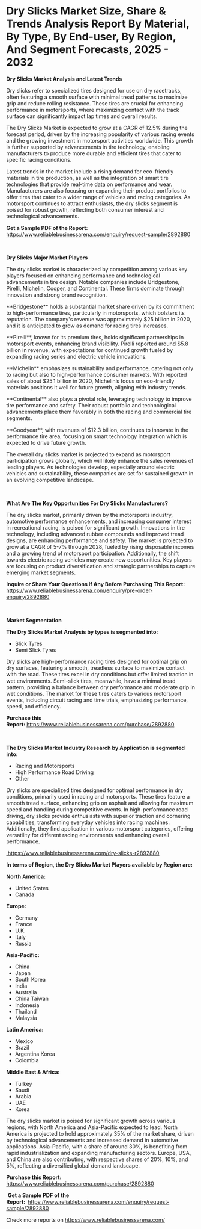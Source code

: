 <p><h1>Dry Slicks Market Size, Share & Trends Analysis Report By Material, By Type, By End-user, By Region, And Segment Forecasts, 2025 - 2032</h1></p><p><strong>Dry Slicks Market Analysis and Latest Trends</strong></p>
<p><p>Dry slicks refer to specialized tires designed for use on dry racetracks, often featuring a smooth surface with minimal tread patterns to maximize grip and reduce rolling resistance. These tires are crucial for enhancing performance in motorsports, where maximizing contact with the track surface can significantly impact lap times and overall results. </p><p>The Dry Slicks Market is expected to grow at a CAGR of 12.5% during the forecast period, driven by the increasing popularity of various racing events and the growing investment in motorsport activities worldwide. This growth is further supported by advancements in tire technology, enabling manufacturers to produce more durable and efficient tires that cater to specific racing conditions.</p><p>Latest trends in the market include a rising demand for eco-friendly materials in tire production, as well as the integration of smart tire technologies that provide real-time data on performance and wear. Manufacturers are also focusing on expanding their product portfolios to offer tires that cater to a wider range of vehicles and racing categories. As motorsport continues to attract enthusiasts, the dry slicks segment is poised for robust growth, reflecting both consumer interest and technological advancements.</p></p>
<p><strong>Get a Sample PDF of the Report:&nbsp;</strong> <a href="https://www.reliablebusinessarena.com/enquiry/request-sample/2892880?utm_campaign=3041&utm_medium=2&utm_source=Github&utm_content=ia&utm_term=15032025&utm_id=dry-slicks">https://www.reliablebusinessarena.com/enquiry/request-sample/2892880</a></p>
<p>&nbsp;</p>
<p><strong>Dry Slicks Major Market Players</strong></p>
<p><p>The dry slicks market is characterized by competition among various key players focused on enhancing performance and technological advancements in tire design. Notable companies include Bridgestone, Pirelli, Michelin, Cooper, and Continental. These firms dominate through innovation and strong brand recognition.</p><p>**Bridgestone** holds a substantial market share driven by its commitment to high-performance tires, particularly in motorsports, which bolsters its reputation. The company's revenue was approximately $25 billion in 2020, and it is anticipated to grow as demand for racing tires increases.</p><p>**Pirelli**, known for its premium tires, holds significant partnerships in motorsport events, enhancing brand visibility. Pirelli reported around $5.8 billion in revenue, with expectations for continued growth fueled by expanding racing series and electric vehicle innovations.</p><p>**Michelin** emphasizes sustainability and performance, catering not only to racing but also to high-performance consumer markets. With reported sales of about $25.1 billion in 2020, Michelin’s focus on eco-friendly materials positions it well for future growth, aligning with industry trends.</p><p>**Continental** also plays a pivotal role, leveraging technology to improve tire performance and safety. Their robust portfolio and technological advancements place them favorably in both the racing and commercial tire segments.</p><p>**Goodyear**, with revenues of $12.3 billion, continues to innovate in the performance tire area, focusing on smart technology integration which is expected to drive future growth.</p><p>The overall dry slicks market is projected to expand as motorsport participation grows globally, which will likely enhance the sales revenues of leading players. As technologies develop, especially around electric vehicles and sustainability, these companies are set for sustained growth in an evolving competitive landscape.</p></p>
<p>&nbsp;</p>
<p><strong>What Are The Key Opportunities For Dry Slicks Manufacturers?</strong></p>
<p><p>The dry slicks market, primarily driven by the motorsports industry, automotive performance enhancements, and increasing consumer interest in recreational racing, is poised for significant growth. Innovations in tire technology, including advanced rubber compounds and improved tread designs, are enhancing performance and safety. The market is projected to grow at a CAGR of 5-7% through 2028, fueled by rising disposable incomes and a growing trend of motorsport participation. Additionally, the shift towards electric racing vehicles may create new opportunities. Key players are focusing on product diversification and strategic partnerships to capture emerging market segments.</p></p>
<p><strong>Inquire or Share Your Questions If Any Before Purchasing This Report:</strong> <a href="https://www.reliablebusinessarena.com/enquiry/pre-order-enquiry/2892880?utm_campaign=3041&utm_medium=2&utm_source=Github&utm_content=ia&utm_term=15032025&utm_id=dry-slicks">https://www.reliablebusinessarena.com/enquiry/pre-order-enquiry/2892880</a></p>
<p>&nbsp;</p>
<p><strong>Market Segmentation</strong></p>
<p><strong>The Dry Slicks Market Analysis by types is segmented into:</strong></p>
<p><ul><li>Slick Tyres</li><li>Semi Slick Tyres</li></ul></p>
<p><p>Dry slicks are high-performance racing tires designed for optimal grip on dry surfaces, featuring a smooth, treadless surface to maximize contact with the road. These tires excel in dry conditions but offer limited traction in wet environments. Semi-slick tires, meanwhile, have a minimal tread pattern, providing a balance between dry performance and moderate grip in wet conditions. The market for these tires caters to various motorsport events, including circuit racing and time trials, emphasizing performance, speed, and efficiency.</p></p>
<p><strong>Purchase this Report:&nbsp;</strong><a href="https://www.reliablebusinessarena.com/purchase/2892880?utm_campaign=3041&utm_medium=2&utm_source=Github&utm_content=ia&utm_term=15032025&utm_id=dry-slicks">https://www.reliablebusinessarena.com/purchase/2892880</a></p>
<p>&nbsp;</p>
<p><strong>The Dry Slicks Market Industry Research by Application is segmented into:</strong></p>
<p><ul><li>Racing and Motorsports</li><li>High Performance Road Driving</li><li>Other</li></ul></p>
<p><p>Dry slicks are specialized tires designed for optimal performance in dry conditions, primarily used in racing and motorsports. These tires feature a smooth tread surface, enhancing grip on asphalt and allowing for maximum speed and handling during competitive events. In high-performance road driving, dry slicks provide enthusiasts with superior traction and cornering capabilities, transforming everyday vehicles into racing machines. Additionally, they find application in various motorsport categories, offering versatility for different racing environments and enhancing overall performance.</p></p>
<p><a href="https://www.reliablebusinessarena.com/dry-slicks-r2892880?utm_campaign=3041&utm_medium=2&utm_source=Github&utm_content=ia&utm_term=15032025&utm_id=dry-slicks">&nbsp;https://www.reliablebusinessarena.com/dry-slicks-r2892880</a></p>
<p><strong>In terms of Region, the Dry Slicks Market Players available by Region are:</strong></p>
<p>
    <p> <strong> North America: </strong>
        <ul>
            <li>United States</li>
            <li>Canada</li>
        </ul>
        </p> 
    <p> <strong> Europe: </strong>
        <ul>
            <li>Germany</li>
            <li>France</li>
            <li>U.K.</li>
            <li>Italy</li>
            <li>Russia</li>
        </ul>
        </p> 
    <p> <strong> Asia-Pacific: </strong>
        <ul>
            <li>China</li>
            <li>Japan</li>
            <li>South Korea</li>
            <li>India</li>
            <li>Australia</li>
            <li>China Taiwan</li>
            <li>Indonesia</li>
            <li>Thailand</li>
            <li>Malaysia</li>
        </ul>
        </p> 
    <p> <strong> Latin America: </strong>
        <ul>
            <li>Mexico</li>
            <li>Brazil</li>
            <li>Argentina Korea</li>
            <li>Colombia</li>
        </ul>
        </p> 
    <p> <strong> Middle East & Africa: </strong>
        <ul>
            <li>Turkey</li>
            <li>Saudi</li>
            <li>Arabia</li>
            <li>UAE</li>
            <li>Korea</li>
        </ul>
    </p>
    </p>
<p><p>The dry slicks market is poised for significant growth across various regions, with North America and Asia-Pacific expected to lead. North America is projected to hold approximately 35% of the market share, driven by technological advancements and increased demand in automotive applications. Asia-Pacific, with a share of around 30%, is benefiting from rapid industrialization and expanding manufacturing sectors. Europe, USA, and China are also contributing, with respective shares of 20%, 10%, and 5%, reflecting a diversified global demand landscape.</p></p>
<p><strong>Purchase this Report: </strong><a href="https://www.reliablebusinessarena.com/purchase/2892880?utm_campaign=3041&utm_medium=2&utm_source=Github&utm_content=ia&utm_term=15032025&utm_id=dry-slicks">https://www.reliablebusinessarena.com/purchase/2892880</a></p>
<p>&nbsp;<strong>Get a Sample PDF of the Report:&nbsp;&nbsp;</strong><a href="https://www.reliablebusinessarena.com/enquiry/request-sample/2892880?utm_campaign=3041&utm_medium=2&utm_source=Github&utm_content=ia&utm_term=15032025&utm_id=dry-slicks">https://www.reliablebusinessarena.com/enquiry/request-sample/2892880</a></p>
<p><strong></strong></p>
<p>Check more reports on <a href="https://www.reliablebusinessarena.com/?utm_campaign=3041&utm_medium=2&utm_source=Github&utm_content=ia&utm_term=15032025&utm_id=dry-slicks">https://www.reliablebusinessarena.com/</a></p>